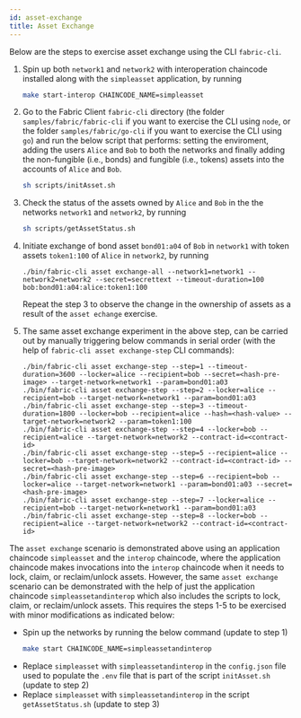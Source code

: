 ```yaml
---
id: asset-exchange
title: Asset Exchange
---
```


<!--
 Copyright IBM Corp. All Rights Reserved.

 SPDX-License-Identifier: CC-BY-4.0
 -->

Below are the steps to exercise asset exchange using the CLI `fabric-cli`.
1. Spin up both `network1` and `network2` with interoperation chaincode installed along with the `simpleasset` application, by running
   ```bash
   make start-interop CHAINCODE_NAME=simpleasset
   ```
2. Go to the Fabric Client `fabric-cli` directory (the folder `samples/fabric/fabric-cli` if you want to exercise the CLI using `node`, or the folder `samples/fabric/go-cli` if you want to exercise the CLI using `go`) and run the below script that performs: setting the enviroment, adding the users `Alice` and `Bob` to both the networks and finally adding the non-fungible (i.e., bonds) and fungible (i.e., tokens) assets into the accounts of `Alice` and `Bob`.
   ```bash
   sh scripts/initAsset.sh
   ```
3. Check the status of the assets owned by `Alice` and `Bob` in the the networks `network1` and `network2`, by running
   ```bash
   sh scripts/getAssetStatus.sh
   ```
4. Initiate exchange of bond asset `bond01:a04` of `Bob` in `network1` with token assets `token1:100` of `Alice` in `network2`, by running
   ```
   ./bin/fabric-cli asset exchange-all --network1=network1 --network2=network2 --secret=secrettext --timeout-duration=100 bob:bond01:a04:alice:token1:100
   ```
   Repeat the step 3 to observe the change in the ownership of assets as a result of the `asset echange` exercise.

5. The same asset exchange experiment in the above step, can be carried out by manually triggering below commands in serial order (with the help of `fabric-cli asset exchange-step` CLI commands):
   ```
   ./bin/fabric-cli asset exchange-step --step=1 --timeout-duration=3600 --locker=alice --recipient=bob --secret=<hash-pre-image> --target-network=network1 --param=bond01:a03
   ./bin/fabric-cli asset exchange-step --step=2 --locker=alice --recipient=bob --target-network=network1 --param=bond01:a03
   ./bin/fabric-cli asset exchange-step --step=3 --timeout-duration=1800 --locker=bob --recipient=alice --hash=<hash-value> --target-network=network2 --param=token1:100
   ./bin/fabric-cli asset exchange-step --step=4 --locker=bob --recipient=alice --target-network=network2 --contract-id=<contract-id>
   ./bin/fabric-cli asset exchange-step --step=5 --recipient=alice --locker=bob --target-network=network2 --contract-id=<contract-id> --secret=<hash-pre-image>
   ./bin/fabric-cli asset exchange-step --step=6 --recipient=bob --locker=alice --target-network=network1 --param=bond01:a03 --secret=<hash-pre-image>
   ./bin/fabric-cli asset exchange-step --step=7 --locker=alice --recipient=bob --target-network=network1 --param=bond01:a03
   ./bin/fabric-cli asset exchange-step --step=8 --locker=bob --recipient=alice --target-network=network2 --contract-id=<contract-id>
   ```
 
 The `asset exchange` scenario is demonstrated above using an application chaincode `simpleasset` and the `interop` chaincode, where the application chaincode makes invocations into the `interop` chaincode when it needs to lock, claim, or reclaim/unlock assets. However, the same `asset exchange` scenario can be demonstrated with the help of just the application chaincode `simpleassetandinterop` which also includes the scripts to lock, claim, or reclaim/unlock assets. This requires the steps 1-5 to be exercised with minor modifications as indicated below:
- Spin up the networks by running the below command (update to step 1)
   ```bash
   make start CHAINCODE_NAME=simpleassetandinterop
   ```
- Replace `simpleasset` with `simpleassetandinterop` in the `config.json` file used to populate the `.env` file that is part of the script `initAsset.sh` (update to step 2)
- Replace `simpleasset` with `simpleassetandinterop` in the script `getAssetStatus.sh` (update to step 3)
